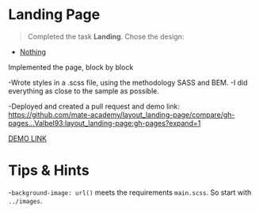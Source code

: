 # Landing Page

> Completed the task **Landing**.
> Сhose the design:

- [Nothing](https://www.figma.com/file/DtkQmQ797hk0nI4KfMi2Uq/BOSE-New-Version?type=design&node-id=6802-139&t=L7eKz5YKLN0m5WxR-0)

Implemented the page, block by block

-Wrote styles in a .scss file, using the methodology SASS and BEM.
-I did everything as close to the sample as possible.

-Deployed and created a pull request and demo link:
https://github.com/mate-academy/layout_landing-page/compare/gh-pages...Valbel93:layout_landing-page:gh-pages?expand=1

[DEMO LINK](https://Valbel93.github.io/layout_landing-page/)

# Tips & Hints

-`background-image: url()` meets the requirements `main.scss`. So start with `../images`.
